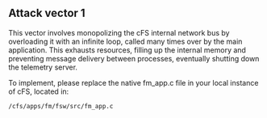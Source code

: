<h2>Attack vector 1</h2>
<p>This vector involves monopolizing the cFS internal network bus by overloading it with an infinite loop, called many times over by the main application. This exhausts resources, filling up the internal memory and preventing message delivery between processes, eventually shutting down the telemetry server.</p>

<p>To implement, please replace the native fm_app.c file in your local instance of cFS, located in:</p>
<code>/cfs/apps/fm/fsw/src/fm_app.c</code>
